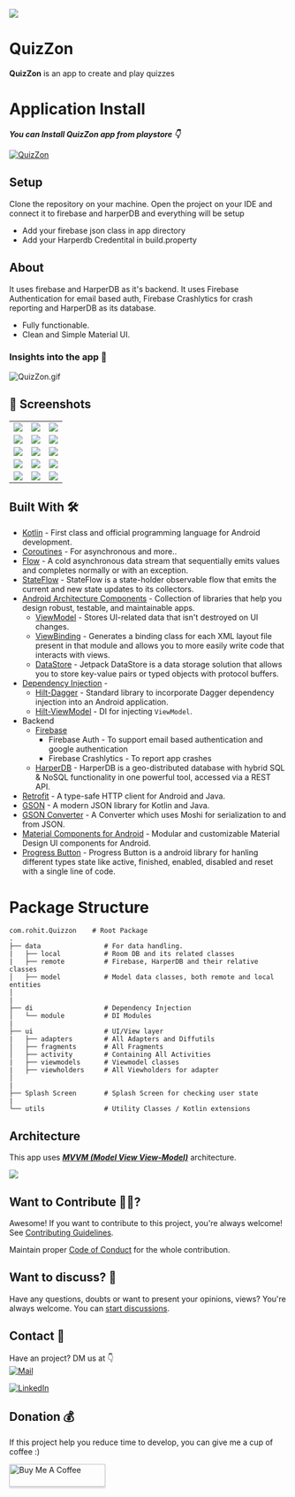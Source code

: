 ![](media/QuizZon_Head.png)

# **QuizZon**

**QuizZon** is an app to create and play quizzes

# Application Install

***You can Install QuizZon app from playstore 👇***

[![QuizZon](https://img.shields.io/badge/QuizZon✅-APK-red.svg?style=for-the-badge&logo=googleplay)](https://play.google.com/store/apps/details?id=com.rohit.quizzon)

## Setup
Clone the repository on your machine. Open the project on your IDE and connect it to firebase and harperDB and everything will be setup

- Add your firebase json class in app directory
- Add your Harperdb Credentital in build.property

## About

 It uses firebase and HarperDB as it's backend. It uses Firebase Authentication for email based auth, Firebase Crashlytics for crash reporting and HarperDB as its database.

- Fully functionable.
- Clean and Simple Material UI.

### Insights into the app 🔎

![QuizZon.gif](https://raw.githubusercontent.com/rohitjakhar/Quizzon/0b7e611653fd3d6b9f8aaa6657025f4c6d20667f/media/Quizzon.gif?token=AIPBJFJQMRV5MFOAU5LVEH3A4ZL4A)

## 📸 Screenshots

||||
|:----------------------------------------:|:-----------------------------------------:|:-----------------------------------------: |
| ![](media/1.png) | ![](media/2.png) | ![](media/3.png) |
| ![](media/4.png)  | ![](media/5.png) | ![](media/6.png)    |
| ![](media/7.png) | ![](media/8.png)    | ![](media/9.png)      |
|![](media/10.png)  |![](media/11.png)  |![](media/12.png)      |
|![](media/13.png)  |![](media/14.png)  |![](media/15.png)      |

## Built With 🛠
- [Kotlin](https://kotlinlang.org/) - First class and official programming language for Android development.
- [Coroutines](https://kotlinlang.org/docs/reference/coroutines-overview.html) - For asynchronous and more..
- [Flow](https://kotlin.github.io/kotlinx.coroutines/kotlinx-coroutines-core/kotlinx.coroutines.flow/-flow/) - A cold asynchronous data stream that sequentially emits values and completes normally or with an exception.
 - [StateFlow](https://developer.android.com/kotlin/flow/stateflow-and-sharedflow) - StateFlow is a state-holder observable flow that emits the current and new state updates to its collectors.
- [Android Architecture Components](https://developer.android.com/topic/libraries/architecture) - Collection of libraries that help you design robust, testable, and maintainable apps.
  - [ViewModel](https://developer.android.com/topic/libraries/architecture/viewmodel) - Stores UI-related data that isn't destroyed on UI changes.
  - [ViewBinding](https://developer.android.com/topic/libraries/view-binding) - Generates a binding class for each XML layout file present in that module and allows you to more easily write code that interacts with views.
  - [DataStore](https://developer.android.com/topic/libraries/architecture/datastore) - Jetpack DataStore is a data storage solution that allows you to store key-value pairs or typed objects with protocol buffers.
- [Dependency Injection](https://developer.android.com/training/dependency-injection) -
  - [Hilt-Dagger](https://dagger.dev/hilt/) - Standard library to incorporate Dagger dependency injection into an Android application.
  - [Hilt-ViewModel](https://developer.android.com/training/dependency-injection/hilt-jetpack) - DI for injecting `ViewModel`.
- Backend
  - [Firebase](https://firebase.google.com)
    - Firebase Auth - To support email based authentication and google authentication
    - Firebase Crashlytics - To report app crashes
  - [HarperDB](https://harperdb.io) -  HarperDB is a geo-distributed database with hybrid SQL & NoSQL functionality in one powerful tool, accessed via a REST API.
- [Retrofit](https://square.github.io/retrofit/) - A type-safe HTTP client for Android and Java.
- [GSON](https://github.com/google/gson) - A modern JSON library for Kotlin and Java.
- [GSON Converter](https://github.com/square/retrofit/tree/master/retrofit-converters/gson) - A Converter which uses Moshi for serialization to and from JSON.
- [Material Components for Android](https://github.com/material-components/material-components-android) - Modular and customizable Material Design UI components for Android.
- [Progress Button](https://github.com/hellosagar/ProgressButton) - Progress Button is a android library for hanling different types state like active, finished, enabled, disabled and reset with a single line of code.

# Package Structure

    com.rohit.Quizzon    # Root Package
    .
    ├── data                # For data handling.
    |   ├── local           # Room DB and its related classes
    |   ├── remote          # Firebase, HarperDB and their relative classes
    │   ├── model           # Model data classes, both remote and local entities
    │
    |
    ├── di                  # Dependency Injection
    │   └── module          # DI Modules
    |
    ├── ui                  # UI/View layer
    |   ├── adapters        # All Adapters and Diffutils
    │   ├── fragments       # All Fragments
    │   ├── activity        # Containing All Activities
    |   ├── viewmodels      # Viewmodel classes
    |   ├── viewholders     # All Viewholders for adapter
    │
    |
    ├── Splash Screen       # Splash Screen for checking user state
    |
    └── utils               # Utility Classes / Kotlin extensions


## Architecture
This app uses [***MVVM (Model View View-Model)***](https://developer.android.com/jetpack/docs/guide#recommended-app-arch) architecture.

![](https://developer.android.com/topic/libraries/architecture/images/final-architecture.png)

## Want to Contribute 🙋‍♂️?

Awesome! If you want to contribute to this project, you're always welcome! See [Contributing Guidelines](CONTRIBUTING.md).

Maintain proper [Code of Conduct](CODE_OF_CONDUCT.md) for the whole contribution.

## Want to discuss? 💬

Have any questions, doubts or want to present your opinions, views? You're always welcome. You can [start discussions](https://github.com/RohitJakhar/NotyKT/discussions).

## Contact 📩

Have an project? DM us at 👇<br>
[![Mail](https://img.shields.io/badge/Gmail-green.svg?style=for-the-badge&logo=gmail)](mailto://rohitjakhar940@gmail.com)

[![LinkedIn](https://img.shields.io/badge/LinkedIn-red.svg?style=for-the-badge&logo=linkedin)](https://www.linkedin.com/in/rohitjakhar0/)


## Donation 💰

If this project help you reduce time to develop, you can give me a cup of coffee :)

<a href="https://www.buymeacoffee.com/rohitjakhar" target="_blank"><img src="https://www.buymeacoffee.com/assets/img/custom_images/yellow_img.png" alt="Buy Me A Coffee" style="height: 41px !important;width: 174px !important;box-shadow: 0px 3px 2px 0px rgba(190, 190, 190, 0.5) !important;-webkit-box-shadow: 0px 3px 2px 0px rgba(190, 190, 190, 0.5) !important;" ></a>

<br>

